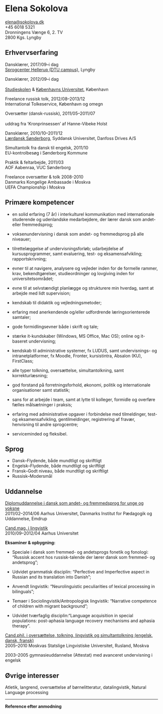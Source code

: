 # Elena Sokolova
[elena@sokolova.dk](mailto:elena@sokolova.dk)<br/>
+45 6018 5321<br/>
Dronningens Vænge 6, 2. TV<br/>
2800 Kgs. Lyngby

## Erhvervserfaring

Dansklærer, 2017/09–i dag <br/>
[Sprogcenter Hellerup (DTU campus)](http://sprogcenterhellerup.dk/danskkurser-pa-dtu/), Lyngby

Dansklærer, 2012/09–i dag	<br>		
[Studieskolen](http://www.studieskolen.dk/) & [Københavns Universitet](http://nors.ku.dk/english/education/danish_courses/), København

Freelance russisk tolk, 2012/08–2013/12<br/> 
International Tolkeservice, København og omegn

Oversætter (dansk-russisk), 2011/05–2011/07<br/>	
uddrag fra ‘Kronprinsessen’ af Hanne-Vibeke Holst

Dansklærer, 2010/10–2011/12<br/>
[Lærdansk Sønderborg](http://laerdansk.dk/en/schools/soenderborg), Syddansk Universitet, Danfoss Drives A/S

Simultantolk fra dansk til engelsk, 2011/10<br/>
EU-kontrolbesøg i Sønderborg Kommune

Praktik & feltarbejde, 2011/03<br/>
AOF Aabenraa, VUC Sønderborg 

Freelance oversætter & tolk 2008-2010<br/>
Danmarks Kongelige Ambassade i Moskva<br/>
UEFA Championship i Moskva

## Primære kompetencer

* en solid erfaring (7 år) i interkulturel kommunikation med internationale studerende og udenlandske medarbejdere, der lærer dansk som andet- eller fremmedsprog; 

* voksenundervisning i dansk som andet- og fremmedsprog på alle niveauer;

* tilrettelæggelse af undervisningsforløb; udarbejdelse af kursusprogrammer, samt evaluering, test- og eksamensafvikling; rapportskrivning;

* evner til at navigere, analysere og vejleder inden for de formelle rammer, krav, bekendtgørelser, studieordninger og lovgiving inden for universitetsområdet;

* evne til at selvstændigt planlægge og strukturere min hverdag, samt at arbejde med lidt supervision;

* kendskab til didaktik og vejledningsmetoder;

* erfaring med anerkendende og/eller udfordrende læringsorienterede samtaler;

* gode formidlingsevner både i skrift og tale;

* stærke it-kundskaber (Windows, MS Office, Mac OS); online og it-baseret undervisning; 

* kendskab til administrative systemer, fx LUDUS, samt undervisnings- og intranetplatformer, fx Moodle, Fronter, kursistintra, Absalon (KU), FirstClass;

* alle typer tolkning, oversættelse, simultantolkning, samt korrekturlæsning; 

* god forstand på forretningsforhold, økonomi, politik og internationale organisationer samt statistik;

* sans for at arbejde i team, samt at lytte til kolleger, formidle og overføre fælles målsætninger i praksis;

* erfaring med administrative opgaver i forbindelse med tilmeldinger, test- og eksamensafvikling, gentilmeldinger, registrering af fravær, henvisning til andre sprogcentre; 

* serviceminded og fleksibel.

## Sprog

* Dansk–Flydende, både mundtligt og skriftligt
* Engelsk–Flydende, både mundtligt og skriftligt 
* Fransk–Godt niveau, både mundtligt og skriftligt
* Russisk–Modersmål

## Uddannelse
[Diplomuddannelse i dansk som andet- og fremmedsprog for unge og voksne](http://edu.au.dk/uddannelse/kurserogefteruddannelse/dansksomandetsprog/)<br/>
2011/02–2014/06 Aarhus Universitet, Danmarks Institut for Pædagogik og Uddannelse, Emdrup

[Cand.mag. i lingvistik](http://kandidat.au.dk/lingvistik/)<br/>
2010/09–2012/04 Aarhus Universitet

**Eksaminer & opbygning:**

* Speciale i dansk som fremmed- og andetsprogs fonetik og fonologi: “Russisk accent hos russisk-talende der lærer dansk som fremmed- og andetsprog”;

* Udvidet grammatisk disciplin: “Perfective and Imperfective aspect in Russian and its translation into Danish”;

* Anvendt lingvistik: “Neurolinguistic peculiarities of lexical processing in bilinguals”;

* Temaer i Sociolingvistik/Antropologisk lingvistik: “Narrative competence of children with migrant background”;

* Udvidet tværfaglig disciplin:“Language acquisition in special populations: post-aphasia language recovery mechanisms and aphasia therapy”.

[Cand.phil. i oversættelse, tolkning, lingvistik og simultantolkning
(engelsk, dansk, fransk)](https://www.linguanet.ru/en/studies/programmes-courses/masters/linguistics-45-04-02-translation-and-interpreting-studies/)<br/>
2005–2010 Moskvas Statslige Lingvistiske Universitet, Rusland, Moskva


2003–2005 		gymnasieuddannelse (Attestat) med avanceret undervisning i engelsk

## Øvrige interesser

Atletik, langrend, oversættelse af børnelitteratur, datalingvistik, Natural Language processing

* * *

**Reference efter anmodning**




